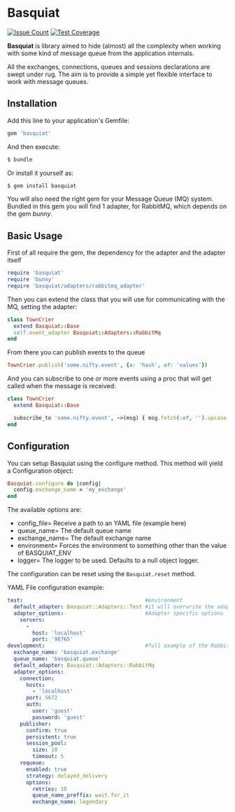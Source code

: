 # Basquiat

[![Issue Count](https://codeclimate.com/github/VAGAScom/basquiat/badges/issue_count.svg)](https://codeclimate.com/github/VAGAScom/basquiat)
[![Test Coverage](https://codeclimate.com/github/VAGAScom/basquiat/badges/coverage.svg)](https://codeclimate.com/github/VAGAScom/basquiat/coverage)

**Basquiat** is library aimed to hide (almost) all the complexity when working with some kind of message queue from the application internals.

All the exchanges, connections, queues and sessions declarations are swept under rug. The aim is to provide a simple yet flexible interface to work with message queues.

## Installation

Add this line to your application's Gemfile:

```ruby
gem 'basquiat'
```

And then execute:

```bash
$ bundle
```

Or install it yourself as:

```bash
$ gem install basquiat
```

You will also need the right gem for your Message Queue (MQ) system. Bundled in this gem you will find 1 adapter, for RabbitMQ, which depends on the gem _bunny_.

## Basic Usage

First of all require the gem, the dependency for the adapter and the adapter itself

```ruby
require 'basquiat'
require 'bunny'
require 'basquiat/adapters/rabbitmq_adapter'
```

Then you can extend the class that you will use for communicating with the MQ, setting the adapter:

```ruby
class TownCrier
  extend Basquiat::Base
  self.event_adapter Basquiat::Adapters::RabbitMq
end
```
From there you can publish events to the queue

```ruby
TownCrier.publish('some.nifty.event', {a: 'hash', of: 'values'})
```
And you can subscribe to one or more events using a proc that will get called when the message is received:

```ruby
class TownCrier
  extend Basquiat::Base

  subscribe_to 'some.nifty.event', ->(msg) { msg.fetch(:of, '').upcase }
end
```

## Configuration

You can setup Basquiat using the configure method. This method will yield a Configuration object:

```ruby
Basquiat.configure do |config|
  config.exchange_name = 'my_exchange'
end
```
The available options are:

- config_file= Receive a path to an YAML file (example here)
- queue_name= The default queue name
- exchange_name= The default exchange name
- environment= Forces the environment to something other than the value of BASQUIAT_ENV
- logger= The logger to be used. Defaults to a null object logger.

The configuration can be reset using the `Basquiat.reset` method.

YAML File configuration example:

```yaml
test:                                       #environment
  default_adapter: Basquiat::Adapters::Test #it will overwrite the adapter on all classes that extend Basquiat::Base
  adapter_options:                          #Adapter specific options
    servers:
      -
        host: 'localhost'
        port: '98765'
development:                                #full example of the RabbitMq options
  exchange_name: 'basquiat.exchange'
  queue_name: 'basquiat.queue'
  default_adapter: Basquiat::Adapters::RabbitMq
  adapter_options:
    connection:
      hosts:
        - 'localhost'
      port: 5672
      auth:
        user: 'guest'
        password: 'guest'
    publisher:
      confirm: true
      persistent: true
      session_pool:
        size: 10
        timeout: 5
    requeue:
      enabled: true
      strategy: delayed_delivery
      options:
        retries: 10
        queue_name_preffix: wait.for_it
        exchange_name: legendary
```
